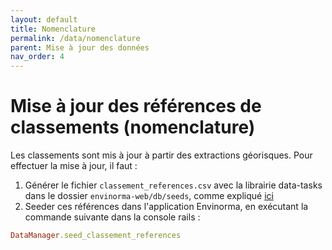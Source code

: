 ```yaml
---
layout: default
title: Nomenclature
permalink: /data/nomenclature
parent: Mise à jour des données
nav_order: 4
---
```


# Mise à jour des références de classements (nomenclature)

Les classements sont mis à jour à partir des extractions géorisques. Pour effectuer la mise à jour, il faut :

1. Générer le fichier `classement_references.csv` avec la librairie data-tasks dans le dossier `envinorma-web/db/seeds`, comme expliqué [ici](https://github.com/Envinorma/data-tasks#g%C3%A9n%C3%A9rer-la-nomenclature-classement_referencescsv-%C3%A0-partir-de-lextraction-g%C3%A9orisques)
2. Seeder ces références dans l'application Envinorma, en exécutant la commande suivante dans la console rails :

```ruby
DataManager.seed_classement_references
```
